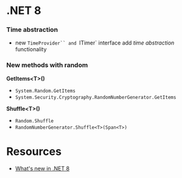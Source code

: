 # .NET 8

### Time abstraction
- new `TimeProvider`` and `ITimer` interface add _time abstraction_ functionality

### New methods with random

**GetItems&lt;T>()**
- `System.Random.GetItems`
- `System.Security.Cryptography.RandomNumberGenerator.GetItems`

**Shuffle&lt;T>()**
- `Random.Shuffle`
-  `RandomNumberGenerator.Shuffle<T>(Span<T>)`

# Resources
- [What's new in .NET 8](https://learn.microsoft.com/en-us/dotnet/core/whats-new/dotnet-8)